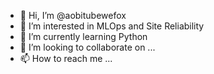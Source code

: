 - 👋 Hi, I’m @aobitubewefox
- 👀 I’m interested in MLOps and Site Reliability
- 🌱 I’m currently learning Python
- 💞️ I’m looking to collaborate on ...
- 📫 How to reach me ...

<!---
aobitubewefox/aobitubewefox is a ✨ special ✨ repository because its `README.md` (this file) appears on your GitHub profile.
You can click the Preview link to take a look at your changes.
--->
